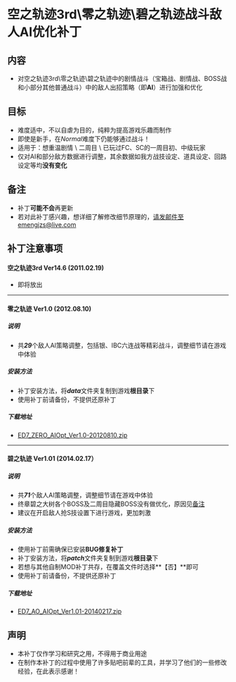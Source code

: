# 空之轨迹3rd\零之轨迹\碧之轨迹战斗敌人AI优化补丁

## 内容

- 对空之轨迹3rd\零之轨迹\碧之轨迹中的剧情战斗（宝箱战、剧情战、BOSS战和小部分其他普通战斗）中的敌人出招策略（即**AI**）进行加强和优化

## 目标

- 难度适中，不以自虐为目的，纯粹为提高游戏乐趣而制作
- 即使是新手，在*Normal*难度下仍能够通过战斗！
- 适用于：想重温剧情 \ 二周目 \ 已玩过FC、SC的一周目初、中级玩家
- 仅对AI和部分敌方数据进行调整，其余数据如我方战技设定、道具设定、回路设定等均**没有变化**


<span id="reason"></span>
## 备注

- 补丁**可能不会**再更新
- 若对此补丁感兴趣，想详细了解修改细节原理的，请发邮件至emengjzs@live.com

## 补丁注意事项
#### 空之轨迹3rd Ver14.6 (2011.02.19) 

- 即将放出

_ _ _

#### 零之轨迹  Ver1.0 (2012.08.10)
##### 说明

- 共***29***个敌人AI策略调整，包括银、IBC六连战等精彩战斗，调整细节请在游戏中体验


##### 安装方法
- 补丁安装方法，将***data***文件夹复制到游戏**根目录**下
- 使用补丁前请备份，不提供还原补丁

##### 下载地址
- [ED7_ZERO_AIOpt_Ver1.0-20120810.zip](https://github.com/emengjzs/ED_SORA_ZERO_AO_AI_Opt/releases/download/v1.01/ED7_ZERO_AIOpt_Ver1.0-20120810.zip)

_ _ _

#### 碧之轨迹 Ver1.01 (2014.02.17）

##### 说明

- 共***71***个敌人AI策略调整，调整细节请在游戏中体验
- 终章碧之大树各个BOSS及二周目隐藏BOSS没有做优化，原因见[备注](#reason)
- 建议在开启敌人抢S技设置下进行游戏，更加刺激


##### 安装方法

- 使用补丁前需确保已安装**BUG修复补丁**
- 补丁安装方法，将***patch***文件夹复制到游戏**根目录**下
- 若想与其他自制MOD补丁共存，在覆盖文件时选择**【否】**即可
- 使用补丁前请备份，不提供还原补丁

##### 下载地址

- [ED7_AO_AIOpt_Ver1.01-20140217.zip](https://github.com/emengjzs/ED_SORA_ZERO_AO_AI_Opt/releases/download/v1.01/ED7_AO_AIOpt_Ver1.01-20140217.zip)

## 声明

- 本补丁仅作学习和研究之用，不得用于商业用途
- 在制作本补丁的过程中使用了许多贴吧前辈的工具，并学习了他们的一些修改经验，在此表示感谢！
